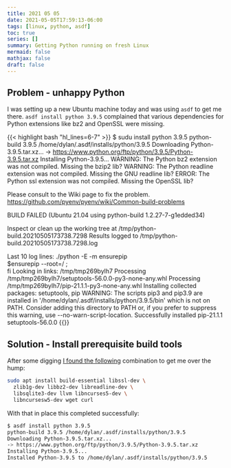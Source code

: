 ```yaml
---
title: 2021 05 05
date: 2021-05-05T17:59:13-06:00
tags: [linux, python, asdf]
toc: true
series: []
summary: Getting Python running on fresh Linux
mermaid: false
mathjax: false
draft: false
---
```


## Problem - unhappy Python

I was setting up a new Ubuntu machine today and was using `asdf` to get me there.
`asdf install python 3.9.5` complained that various dependencies for Python extensions like bz2 and OpenSSL were missing.

{{< highlight bash "hl_lines=6-7" >}}
$ sudu install python 3.9.5
python-build 3.9.5 /home/dylan/.asdf/installs/python/3.9.5
Downloading Python-3.9.5.tar.xz...
-> https://www.python.org/ftp/python/3.9.5/Python-3.9.5.tar.xz
Installing Python-3.9.5...
WARNING: The Python bz2 extension was not compiled. Missing the bzip2 lib?
WARNING: The Python readline extension was not compiled. Missing the GNU readline lib?
ERROR: The Python ssl extension was not compiled. Missing the OpenSSL lib?

Please consult to the Wiki page to fix the problem.
https://github.com/pyenv/pyenv/wiki/Common-build-problems


BUILD FAILED (Ubuntu 21.04 using python-build 1.2.27-7-g1edded34)

Inspect or clean up the working tree at /tmp/python-build.20210505173738.7298
Results logged to /tmp/python-build.20210505173738.7298.log

Last 10 log lines:
	 ./python -E -m ensurepip \
		$ensurepip --root=/ ; \
fi
Looking in links: /tmp/tmp269bylh7
Processing /tmp/tmp269bylh7/setuptools-56.0.0-py3-none-any.whl
Processing /tmp/tmp269bylh7/pip-21.1.1-py3-none-any.whl
Installing collected packages: setuptools, pip
  WARNING: The scripts pip3 and pip3.9 are installed in '/home/dylan/.asdf/installs/python/3.9.5/bin' which is not on PATH.
  Consider adding this directory to PATH or, if you prefer to suppress this warning, use --no-warn-script-location.
Successfully installed pip-21.1.1 setuptools-56.0.0
{{</highlight>}}

## Solution - Install prerequisite build tools

After some digging [I found the following](https://stackoverflow.com/a/57609842) combination to get me over the hump:

```sh
sudo apt install build-essential libssl-dev \
  zlib1g-dev libbz2-dev libreadline-dev \
  libsqlite3-dev llvm libncurses5-dev \
  libncursesw5-dev wget curl
```

With that in place this completed successfully:

```sh
$ asdf install python 3.9.5
python-build 3.9.5 /home/dylan/.asdf/installs/python/3.9.5
Downloading Python-3.9.5.tar.xz...
-> https://www.python.org/ftp/python/3.9.5/Python-3.9.5.tar.xz
Installing Python-3.9.5...
Installed Python-3.9.5 to /home/dylan/.asdf/installs/python/3.9.5
```
